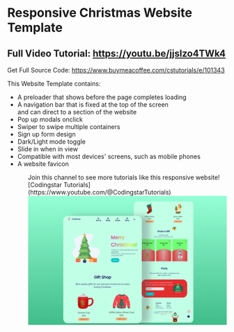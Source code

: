 # Responsive Christmas Website Template
## Full Video Tutorial: https://youtu.be/jjslzo4TWk4

Get Full Source Code: https://www.buymeacoffee.com/cstutorials/e/101343

This Website Template contains:
<ul>
    <li>A preloader that shows before the page completes loading</li>
    <li>A navigation bar that is fixed at the top of the screen <br> and can direct to a section of the website</li>
    <li>Pop up modals onclick</li>
    <li>Swiper to swipe multiple containers</li>
    <li>Sign up form design</li>
    <li>Dark/Light mode toggle</li>
    <li>Slide in when in view</li>
    <li>Compatible with most devices' screens, such as mobile phones</li>
    <li>A website favicon</li>
<ul>
Join this channel to see more tutorials like this responsive website! [Codingstar Tutorials](https://www.youtube.com/@CodingstarTutorials)
<br>
<img src='website-preview.png'>
